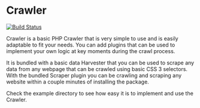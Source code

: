 Crawler
===========
[![Build Status](https://travis-ci.org/webb4you/Crawler.svg?branch=master)](https://travis-ci.org/webb4you/Crawler)

Crawler is a basic PHP Crawler that is very simple to use and is easily adaptable to fit your needs. You can add plugins
that can be used to implement your own logic at key moments during the crawl process.

It is bundled with a basic data Harvester that you can be used to scrape any data from any webpage that can be crawled
using basic CSS 3 selectors. With the bundled Scraper plugin you can be crawling and scraping any website within a couple
minutes of installing the package.

Check the example directory to see how easy it is to implement and use the Crawler.
